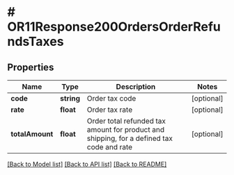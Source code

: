 # # OR11Response200OrdersOrderRefundsTaxes

## Properties

Name | Type | Description | Notes
------------ | ------------- | ------------- | -------------
**code** | **string** | Order tax code | [optional]
**rate** | **float** | Order tax rate | [optional]
**totalAmount** | **float** | Order total refunded tax amount for product and shipping, for a defined tax code and rate | [optional]

[[Back to Model list]](../../README.md#models) [[Back to API list]](../../README.md#endpoints) [[Back to README]](../../README.md)

